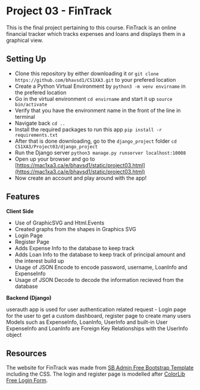 # Project 03 - FinTrack
This is the final project pertaining to this course. FinTrack is an online financial tracker which tracks expenses and loans and displays them in a graphical view.

## Setting Up

* Clone this repository by either downloading it or `git clone https://github.com/bhavsd1/CS1XA3.git` to your prefered location 
* Create a Python Virtual Environment by `python3 -m venv envirname` in the prefered location 
* Go in the virtual environment `cd envirname` and start it up `source bin/activate` 
* Verify that you have the environment name in the front of the line in terminal 
* Navigate back `cd ..` 
* Install the required packages to run this app `pip install -r requirements.txt` 
* After that is done downloading, go to the `django_project` folder `cd CS1XA3/Project03/django_project` 
* Run the Django server `python3 manage.py runserver localhost:10008` 
* Open up your browser and go to [https://mac1xa3.ca/e/bhavsd1/static/project03.html](https://mac1xa3.ca/e/bhavsd1/static/project03.html)
* Now create an account and play around with the app!


## Features

**Client Side**

* Use of GraphicSVG and Html.Events
* Created graphs from the shapes in Graphics SVG
* Login Page
* Register Page 
* Adds Expense Info to the database to keep track 
* Adds Loan Info to the database to keep track of principal amount and the interest build up
* Usage of JSON Encode to encode password, username, LoanInfo and ExpenseInfo
* Usage of JSON Decode to decode the information recieved from the database

**Backend (Django)**

userauth app is used for user authentication related request - Login page for the user to get a custom dashboard, register page to create many users
Models such as ExpenseInfo, LoanInfo, UserInfo and built-in User
ExpenseInfo and LoanInfo are Foreign Key Relationships with the UserInfo object



## Resources
The website for FinTrack was made from [SB Admin Free Bootstrap Template](https://startbootstrap.com/templates/sb-admin/) including the CSS.
The login and register page is modelled after [ColorLib Free Login Form](https://colorlib.com/wp/template/login-form-v2/).




